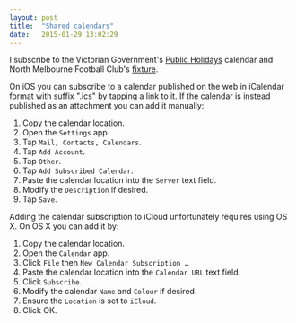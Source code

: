 ```yaml
---
layout: post
title:  "Shared calendars"
date:   2015-01-29 13:02:29
---
```


I subscribe to the Victorian Government's [Public Holidays][] calendar and North Melbourne Football Club's [fixture][].

[Public Holidays]: https://www.vic.gov.au/ical/holidays.html
[fixture]: https://my.ecal.com/northmelbourne

On iOS you can subscribe to a calendar published on the web in iCalendar format with suffix ".ics" by tapping a link to it.
If the calendar is instead published as an attachment you can add it manually:

1. Copy the calendar location.
2. Open the `Settings` app.
3. Tap `Mail, Contacts, Calendars`.
4. Tap `Add Account`.
5. Tap `Other`.
6. Tap `Add Subscribed Calendar`.
7. Paste the calendar location into the `Server` text field.
8. Modify the `Description` if desired.
9. Tap `Save`.

Adding the calendar subscription to iCloud unfortunately requires using OS X.
On OS X you can add it by:

1. Copy the calendar location.
2. Open the `Calendar` app.
3. Click `File` then `New Calendar Subscription …`
4. Paste the calendar location into the `Calendar URL` text field.
5. Click `Subscribe`.
6. Modify the calendar `Name` and `Colour` if desired.
7. Ensure the `Location` is set to `iCloud`.
8. Click OK.